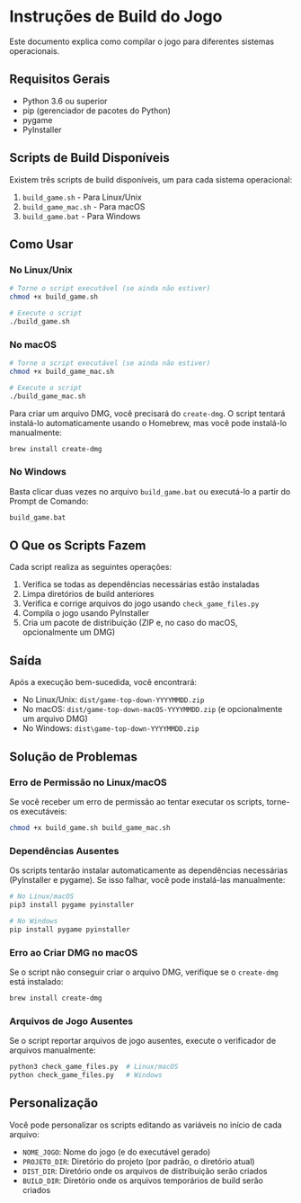 # Instruções de Build do Jogo

Este documento explica como compilar o jogo para diferentes sistemas operacionais.

## Requisitos Gerais

- Python 3.6 ou superior
- pip (gerenciador de pacotes do Python)
- pygame
- PyInstaller

## Scripts de Build Disponíveis

Existem três scripts de build disponíveis, um para cada sistema operacional:

1. `build_game.sh` - Para Linux/Unix
2. `build_game_mac.sh` - Para macOS
3. `build_game.bat` - Para Windows

## Como Usar

### No Linux/Unix

```bash
# Torne o script executável (se ainda não estiver)
chmod +x build_game.sh

# Execute o script
./build_game.sh
```

### No macOS

```bash
# Torne o script executável (se ainda não estiver)
chmod +x build_game_mac.sh

# Execute o script
./build_game_mac.sh
```

Para criar um arquivo DMG, você precisará do `create-dmg`. O script tentará instalá-lo automaticamente usando o Homebrew, mas você pode instalá-lo manualmente:

```bash
brew install create-dmg
```

### No Windows

Basta clicar duas vezes no arquivo `build_game.bat` ou executá-lo a partir do Prompt de Comando:

```cmd
build_game.bat
```

## O Que os Scripts Fazem

Cada script realiza as seguintes operações:

1. Verifica se todas as dependências necessárias estão instaladas
2. Limpa diretórios de build anteriores
3. Verifica e corrige arquivos do jogo usando `check_game_files.py`
4. Compila o jogo usando PyInstaller
5. Cria um pacote de distribuição (ZIP e, no caso do macOS, opcionalmente um DMG)

## Saída

Após a execução bem-sucedida, você encontrará:

- No Linux/Unix: `dist/game-top-down-YYYYMMDD.zip`
- No macOS: `dist/game-top-down-macOS-YYYYMMDD.zip` (e opcionalmente um arquivo DMG)
- No Windows: `dist\game-top-down-YYYYMMDD.zip`

## Solução de Problemas

### Erro de Permissão no Linux/macOS

Se você receber um erro de permissão ao tentar executar os scripts, torne-os executáveis:

```bash
chmod +x build_game.sh build_game_mac.sh
```

### Dependências Ausentes

Os scripts tentarão instalar automaticamente as dependências necessárias (PyInstaller e pygame). Se isso falhar, você pode instalá-las manualmente:

```bash
# No Linux/macOS
pip3 install pygame pyinstaller

# No Windows
pip install pygame pyinstaller
```

### Erro ao Criar DMG no macOS

Se o script não conseguir criar o arquivo DMG, verifique se o `create-dmg` está instalado:

```bash
brew install create-dmg
```

### Arquivos de Jogo Ausentes

Se o script reportar arquivos de jogo ausentes, execute o verificador de arquivos manualmente:

```bash
python3 check_game_files.py  # Linux/macOS
python check_game_files.py   # Windows
```

## Personalização

Você pode personalizar os scripts editando as variáveis no início de cada arquivo:

- `NOME_JOGO`: Nome do jogo (e do executável gerado)
- `PROJETO_DIR`: Diretório do projeto (por padrão, o diretório atual)
- `DIST_DIR`: Diretório onde os arquivos de distribuição serão criados
- `BUILD_DIR`: Diretório onde os arquivos temporários de build serão criados 